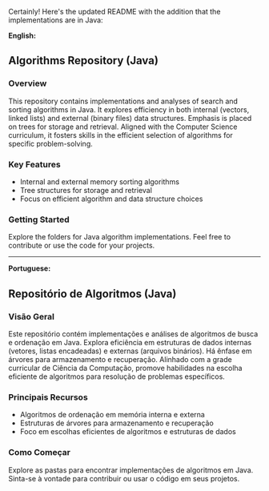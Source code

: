 Certainly! Here's the updated README with the addition that the implementations are in Java:

**English:**

## Algorithms Repository (Java)

### Overview
This repository contains implementations and analyses of search and sorting algorithms in Java. It explores efficiency in both internal (vectors, linked lists) and external (binary files) data structures. Emphasis is placed on trees for storage and retrieval. Aligned with the Computer Science curriculum, it fosters skills in the efficient selection of algorithms for specific problem-solving.

### Key Features
- Internal and external memory sorting algorithms
- Tree structures for storage and retrieval
- Focus on efficient algorithm and data structure choices

### Getting Started
Explore the folders for Java algorithm implementations. Feel free to contribute or use the code for your projects.

---

**Portuguese:**

## Repositório de Algoritmos (Java)

### Visão Geral
Este repositório contém implementações e análises de algoritmos de busca e ordenação em Java. Explora eficiência em estruturas de dados internas (vetores, listas encadeadas) e externas (arquivos binários). Há ênfase em árvores para armazenamento e recuperação. Alinhado com a grade curricular de Ciência da Computação, promove habilidades na escolha eficiente de algoritmos para resolução de problemas específicos.

### Principais Recursos
- Algoritmos de ordenação em memória interna e externa
- Estruturas de árvores para armazenamento e recuperação
- Foco em escolhas eficientes de algoritmos e estruturas de dados

### Como Começar
Explore as pastas para encontrar implementações de algoritmos em Java. Sinta-se à vontade para contribuir ou usar o código em seus projetos.

